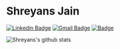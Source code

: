 # Shreyans Jain
[![Linkedin Badge](https://img.shields.io/badge/-ShreyansJain-blue?style=flat-square&logo=Linkedin&logoColor=white&link=https://www.linkedin.com/in/shreyansjain012/)](https://www.linkedin.com/in/shreyansjain012/)
[![Gmail Badge](https://img.shields.io/badge/-shreyansjain012@gmail.com-c14438?style=flat-square&logo=Gmail&logoColor=white&link=mailto:shreyansjain012@gmail.com)](mailto:shreyansjain012@gmail.com)
[![Badge](https://img.shields.io/badge/-Codechef-green?style=flat-square&logoColor=white&link=https://www.codechef.com/users/jains516)](https://www.codechef.com/users/jains516)

![Shreyans's github stats](https://github-readme-stats.vercel.app/api?username=Shreyansjain012&&show_icons=true)
